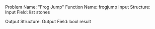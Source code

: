 Problem Name: "Frog Jump"
Function Name: frogjump
Input Structure:
Input Field: list<int> stones

Output Structure:
Output Field: bool result